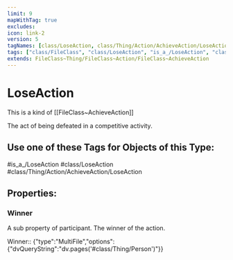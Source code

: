 ```yaml
---
limit: 9
mapWithTag: true
excludes:
icon: link-2
version: 5
tagNames: [class/LoseAction, class/Thing/Action/AchieveAction/LoseAction, is_a_/LoseAction, schema-org/LoseAction]
tags: ["class/FileClass", "class/LoseAction", "is_a_/LoseAction", "class/Thing/Action/AchieveAction/LoseAction"]
extends: FileClass~Thing/FileClass~Action/FileClass~AchieveAction
---
```


# LoseAction
This is a kind of [[FileClass~AchieveAction]]

The act of being defeated in a competitive activity.


## Use one of these Tags for Objects of this Type:

#is_a_/LoseAction
#class/LoseAction
#class/Thing/Action/AchieveAction/LoseAction

## Properties:

### Winner
A sub property of participant. The winner of the action.

Winner:: {"type":"MultiFile","options":{"dvQueryString":"dv.pages('#class/Thing/Person')"}}


